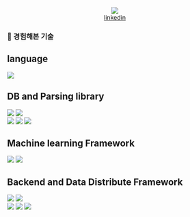 <div align="center">
  <img src="https://capsule-render.vercel.app/api?type=waving&color=auto&height=300&section=header&text=I'm%20SKY&fontSize=90" />
</div>

<div align="center">
  <a href="https://www.linkedin.com/in/%ED%95%98%EB%8A%98-%EC%9E%84-36992318b/">linkedin</a>
</div>


<h3> 📕 경험해본 기술</h3>

<div style="text-align:left">
  <h2> language </h2>
  <img src="https://img.shields.io/badge/python-3776AB?style=flat-square&logo=python&logoColor=yellow"/>
<!--   <img src="https://img.shields.io/badge/scala-DC322F?style=flat-square&logo=scala&logoColor=black"/>
  <img src="https://img.shields.io/badge/rust-DC322F?style=flat-square&logo=rust&logoColor=black"/>  -->
  </br>

  <h2> DB and Parsing library </h2>
  <img src="https://img.shields.io/badge/Selenium-43B02A?style=flat-square&logo=Selenium&logoColor=green"/>
  <img src="https://img.shields.io/badge/beautifulSoup-E25A1C?style=flat-square&logo=beautifulSoup&logoColor=white"/></br>
  <img src="https://img.shields.io/badge/mariaDB-003545?style=flat-square&logo=mariadb&logoColor=white"/>
  <img src="https://img.shields.io/badge/Mysql-4479A1?style=flat-square&logo=Mysql&logoColor=white"/> 
  <img src="https://img.shields.io/badge/MongoDB-47A248?style=flat-square&logo=MongoDB&logoColor=white"/>
  </br>

  <h2> Machine learning Framework </h2>
  <img src="https://img.shields.io/badge/keras-D00000?style=flat-square&logo=keras&logoColor=white"/>
  <img src="https://img.shields.io/badge/tensorflow-FF6F00?style=flat-square&logo=tensorflow&logoColor=white"/></br>

  <h2> Backend and Data Distribute Framework </h2>
  <img src="https://img.shields.io/badge/FastAPI-009688?style=flat-square&logo=FastAPI&logoColor=white"/> 
  <img src="https://img.shields.io/badge/Django-092E20?style=flat-square&logo=Django&logoColor=white"/></br>
  <img src="https://img.shields.io/badge/apache spark-E25A1C?style=flat-square&logo=apache spark&logoColor=white"/>
  <img src="https://img.shields.io/badge/apache kafka-231F20?style=flat-square&logo=apache kafka&logoColor=white"/>
  <img src="https://img.shields.io/badge/apache airflow-017CEE?style=flat-square&logo=apache airflow&logoColor=white"/>
</div>


